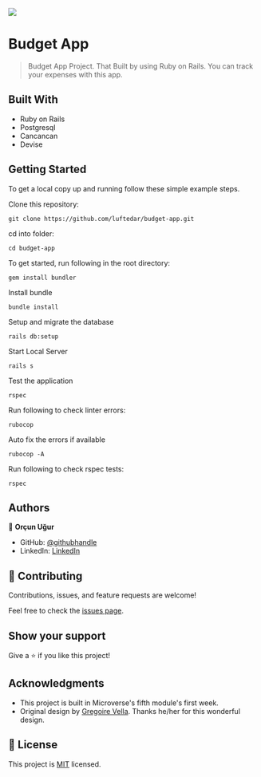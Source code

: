 ![](https://img.shields.io/badge/Microverse-blueviolet)

# Budget App

> Budget App Project. That Built by using Ruby on Rails. You can track your expenses with this app.

## Built With

- Ruby on Rails
- Postgresql
- Cancancan
- Devise

## Getting Started


To get a local copy up and running follow these simple example steps.

Clone this repository:

```
git clone https://github.com/luftedar/budget-app.git
```


cd into folder:

```
cd budget-app
```

To get started, run following in the root directory:

```
gem install bundler
```

Install bundle

```
bundle install
```

Setup and migrate the database

```
rails db:setup
```

Start Local Server
```
rails s
```

Test the application

```
rspec
```

Run following to check linter errors:

```
rubocop
```

Auto fix the errors if available

```
rubocop -A
```

Run following to check rspec tests:

```
rspec
```


## Authors

👤 **Orçun Uğur**

- GitHub: [@githubhandle](https://github.com/luftedar)
- LinkedIn: [LinkedIn](https://www.linkedin.com/in/orcunugur)

## 🤝 Contributing

Contributions, issues, and feature requests are welcome!

Feel free to check the [issues page](../../issues/).

## Show your support

Give a ⭐️ if you like this project!

## Acknowledgments

- This project is built in Microverse's fifth module's first week.
- Original design by [Gregoire Vella](https://www.behance.net/gallery/19759151/Snapscan-iOs-design-and-branding?tracking_source=). Thanks he/her for this wonderful design.

## 📝 License

This project is [MIT](./MIT.md) licensed.
